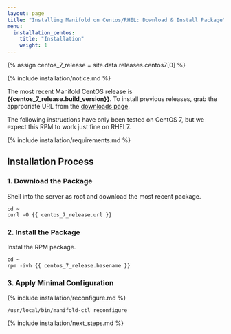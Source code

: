 ```yaml
---
layout: page
title: "Installing Manifold on Centos/RHEL: Download & Install Package"
menu:
  installation_centos:
    title: "Installation"
    weight: 1
---
```


{% assign centos_7_release = site.data.releases.centos7[0] %}

{% include installation/notice.md %}

The most recent Manifold CentOS release is <strong>{{centos_7_release.build_version}}</strong>. To install previous releases, grab the apprporiate URL from the [downloads page](/docs/reference/downloads.html).

The following instructions have only been tested on CentOS 7, but we expect this RPM to work just fine on RHEL7.

{% include installation/requirements.md %}

## Installation Process

### 1. Download the Package

Shell into the server as root and download the most recent package.

``` shell
cd ~
curl -O {{ centos_7_release.url }}
```

### 2. Install the Package

Instal the RPM package.

``` shell
cd ~
rpm -ivh {{ centos_7_release.basename }}
```

### 3. Apply Minimal Configuration

{% include installation/reconfigure.md %}

``` shell
/usr/local/bin/manifold-ctl reconfigure
```

{% include installation/next_steps.md %}
